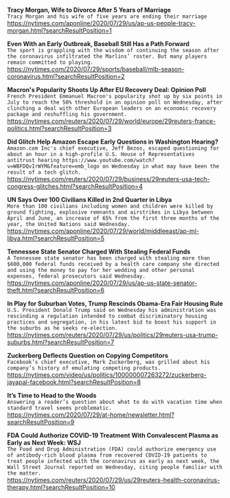 **Tracy Morgan, Wife to Divorce After 5 Years of Marriage**\
`Tracy Morgan and his wife of five years are ending their marriage`\
https://nytimes.com/aponline/2020/07/29/us/ap-us-people-tracy-morgan.html?searchResultPosition=1

**Even With an Early Outbreak, Baseball Still Has a Path Forward**\
`The sport is grappling with the wisdom of continuing the season after the coronavirus infiltrated the Marlins’ roster. But many players remain committed to playing.`\
https://nytimes.com/2020/07/29/sports/baseball/mlb-season-coronavirus.html?searchResultPosition=2

**Macron's Popularity Shoots Up After EU Recovery Deal: Opinion Poll**\
`French President Emmanuel Macron's popularity shot up by six points in July to reach the 50% threshold in an opinion poll on Wednesday, after clinching a deal with other European leaders on an economic recovery package and reshuffling his government.`\
https://nytimes.com/reuters/2020/07/29/world/europe/29reuters-france-politics.html?searchResultPosition=3

**Did Glitch Help Amazon Escape Early Questions in Washington Hearing?**\
`Amazon.com Inc's chief executive, Jeff Bezos, escaped questioning for about an hour in a high-profile U.S. House of Representatives antitrust hearing https://www.youtube.com/watch?v=WBFDQvIrWYM&feature=emb_logo on Wednesday in what may have been the result of a tech glitch.`\
https://nytimes.com/reuters/2020/07/29/business/29reuters-usa-tech-congress-glitches.html?searchResultPosition=4

**UN Says Over 100 Civilians Killed in 2nd Quarter in Libya**\
`More than 100 civilians including women and children were killed by ground fighting, explosive remnants and airstrikes in Libya between April and June, an increase of 65% from the first three months of the year, the United Nations said Wednesday.`\
https://nytimes.com/aponline/2020/07/29/world/middleeast/ap-ml-libya.html?searchResultPosition=5

**Tennessee State Senator Charged With Stealing Federal Funds**\
`A Tennessee state senator has been charged with stealing more than $600,000 federal funds received by a health care company she directed and using the money to pay for her wedding and other personal expenses, federal prosecutors said Wednesday.`\
https://nytimes.com/aponline/2020/07/29/us/ap-us-state-senator-theft.html?searchResultPosition=6

**In Play for Suburban Votes, Trump Rescinds Obama-Era Fair Housing Rule**\
`U.S. President Donald Trump said on Wednesday his administration was rescinding a regulation intended to combat discriminatory housing practices and segregation, in his latest bid to boost his support in the suburbs as he seeks re-election.`\
https://nytimes.com/reuters/2020/07/29/us/politics/29reuters-usa-trump-suburbs.html?searchResultPosition=7

**Zuckerberg Deflects Question on Copying Competitors**\
`Facebook’s chief executive, Mark Zuckerberg, was grilled about his company’s history of emulating competing products.`\
https://nytimes.com/video/us/politics/100000007263272/zuckerberg-jayapal-facebook.html?searchResultPosition=8

**It’s Time to Head to the Woods**\
`Answering a reader’s question about what to do with vacation time when standard travel seems problematic.`\
https://nytimes.com/2020/07/29/at-home/newsletter.html?searchResultPosition=9

**FDA Could Authorize COVID-19 Treatment With Convalescent Plasma as Early as Next Week: WSJ**\
`The Food and Drug Administration (FDA) could authorize emergency use of antibody-rich blood plasma from recovered COVID-19 patients to treat people infected with the coronavirus as early as next week, the Wall Street Journal reported on Wednesday, citing people familiar with the matter. `\
https://nytimes.com/reuters/2020/07/29/us/29reuters-health-coronavirus-therapy.html?searchResultPosition=10

